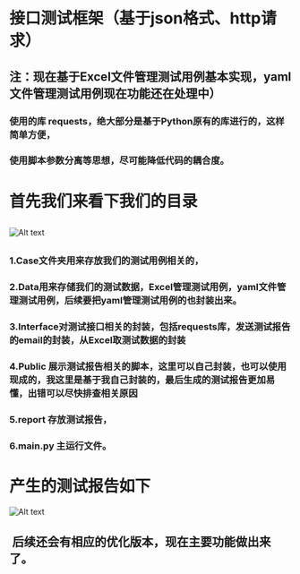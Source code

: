 # 接口测试框架（基于json格式、http请求）
## 注：现在基于Excel文件管理测试用例基本实现，yaml文件管理测试用例现在功能还在处理中）
### 使用的库 requests，绝大部分是基于Python原有的库进行的，这样简单方便，
### 使用脚本参数分离等思想，尽可能降低代码的耦合度。
# 首先我们来看下我们的目录
##
![Alt text](https://github.com/liwanlei/jiekou/blob/master/img/xiangmujiegoutu.png)
##
### 1.Case文件夹用来存放我们的测试用例相关的，
### 2.Data用来存储我们的测试数据，Excel管理测试用例，yaml文件管理测试用例，后续要把yaml管理测试用例的也封装出来。
### 3.Interface对测试接口相关的封装，包括requests库，发送测试报告的email的封装，从Excel取测试数据的封装
### 4.Public 展示测试报告相关的脚本，这里可以自己封装，也可以使用现成的，我这里是基于我自己封装的，最后生成的测试报告更加易懂，出错可以尽快排查相关原因
### 5.report 存放测试报告，
### 6.main.py 主运行文件。
##

# 产生的测试报告如下
![Alt text](https://github.com/liwanlei/jiekou/blob/master/img/cebaogaotu.png)
##
##  后续还会有相应的优化版本，现在主要功能做出来了。



